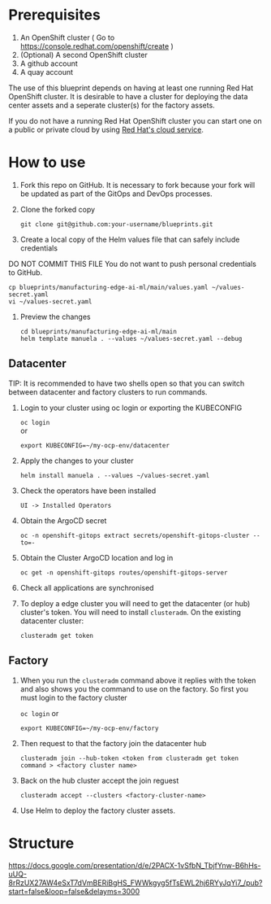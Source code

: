 # Prerequisites

1. An OpenShift cluster ( Go to https://console.redhat.com/openshift/create )
1. (Optional) A second OpenShift cluster
1. A github account
1. A quay account


The use of this blueprint depends on having at least one running Red Hat
OpenShift cluster. It is desirable to have a cluster for deploying the data
center assets and a seperate cluster(s) for the factory assets.

If you do not have a running Red Hat OpenShift cluster you can start one on a
public or private cloud by using [Red Hat's cloud
service](https://console.redhat.com/openshift/create).

# How to use

1. Fork this repo on GitHub. It is necessary to fork because your fork will be updated as part of the GitOps and DevOps processes.

1. Clone the forked copy

   `git clone git@github.com:your-username/blueprints.git`

1. Create a local copy of the Helm values file that can safely include credentials

  DO NOT COMMIT THIS FILE
  You do not want to push personal credentials to GitHub.
   ```
   cp blueprints/manufacturing-edge-ai-ml/main/values.yaml ~/values-secret.yaml
   vi ~/values-secret.yaml
   ```

1. Preview the changes
   ```
   cd blueprints/manufacturing-edge-ai-ml/main
   helm template manuela . --values ~/values-secret.yaml --debug
   ```
## Datacenter

TIP: It is recommended to have two shells open so that you can switch between datacenter and factory clusters to run commands. 

1. Login to your cluster using oc login or exporting the KUBECONFIG

   `oc login`  
   or 
   
   `export KUBECONFIG=~/my-ocp-env/datacenter`

1. Apply the changes to your cluster

   `helm install manuela . --values ~/values-secret.yaml`
   
1. Check the operators have been installed 

   `UI -> Installed Operators`

1. Obtain the ArgoCD secret

   `oc -n openshift-gitops extract secrets/openshift-gitops-cluster --to=-`

1. Obtain the Cluster ArgoCD location and log in

   `oc get -n openshift-gitops routes/openshift-gitops-server`
   
1. Check all applications are synchronised

1. To deploy a edge cluster you will need to get the datacenter (or hub) cluster's token. You will need to install `clusteradm`.  On the existing datacenter cluster:

   `clusteradm get token`

## Factory

1. When you run the `clusteradm` command above it replies with the token and also shows you the command to use on the factory. So first you must login to the factory cluster

   `oc login`
   or
   
   `export KUBECONFIG=~/my-ocp-env/factory`

1. Then request to that the factory join the datacenter hub

   `clusteradm join --hub-token <token from clusteradm get token command > <factory cluster name>`

1. Back on the hub cluster accept the join reguest 

   `clusteradm accept --clusters <factory-cluster-name>`

1. Use Helm to deploy the factory cluster assets.


# Structure

https://docs.google.com/presentation/d/e/2PACX-1vSfbN_TbjfYnw-B6hHs-uUQ-8rRzUX27AW4eSxT7dVmBERiBgHS_FWWkgyg5fTsEWL2hj6RYyJqYi7_/pub?start=false&loop=false&delayms=3000
